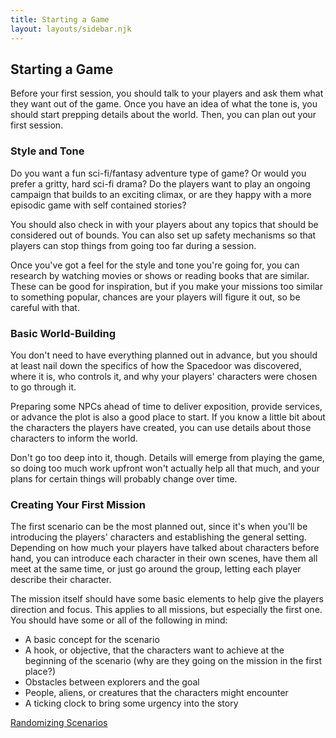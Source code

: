 ```yaml
---
title: Starting a Game
layout: layouts/sidebar.njk
---
```


<div class="stack">

  ## Starting a Game

  Before your first session, you should talk to your players and ask them what
  they want out of the game. Once you have an idea of what the tone is, you
  should start prepping details about the world. Then, you can plan out your
  first session.
  
  ### Style and Tone

  Do you want a fun sci-fi/fantasy adventure type of game? Or would you prefer a
  gritty, hard sci-fi drama? Do the players want to play an ongoing campaign
  that builds to an exciting climax, or are they happy with a more episodic game
  with self contained stories?

  You should also check in with your players about any topics that should be
  considered out of bounds. You can also set up safety mechanisms so that
  players can stop things from going too far during a session.

  Once you've got a feel for the style and tone you're going for, you can
  research by watching movies or shows or reading books that are similar. These
  can be good for inspiration, but if you make your missions too similar to
  something popular, chances are your players will figure it out, so be careful
  with that.

  ### Basic World-Building

  You don't need to have everything planned out in advance, but you should at
  least nail down the specifics of how the Spacedoor was discovered, where it
  is, who controls it, and why your players' characters were chosen to go
  through it.

  Preparing some NPCs ahead of time to deliver exposition, provide services, or
  advance the plot is also a good place to start. If you know a little bit about
  the characters the players have created, you can use details about those
  characters to inform the world.

  Don't go too deep into it, though. Details will emerge from playing the game,
  so doing too much work upfront won't actually help all that much, and your
  plans for certain things will probably change over time.

  ### Creating Your First Mission

  The first scenario can be the most planned out, since it's when you'll be
  introducing the players' characters and establishing the general setting.
  Depending on how much your players have talked about characters before hand,
  you can introduce each character in their own scenes, have them all meet at
  the same time, or just go around the group, letting each player describe their
  character.

  The mission itself should have some basic elements to help give the players
  direction and focus. This applies to all missions, but especially the first
  one. You should have some or all of the following in mind:

  - A basic concept for the scenario
  - A hook, or objective, that the characters want to achieve at the beginning
    of the scenario (why are they going on the mission in the first place?)
  - Obstacles between explorers and the goal
  - People, aliens, or creatures that the characters might encounter
  - A ticking clock to bring some urgency into the story

  [Randomizing Scenarios](/gm-guide/randomizing-scenarios)

</div>
